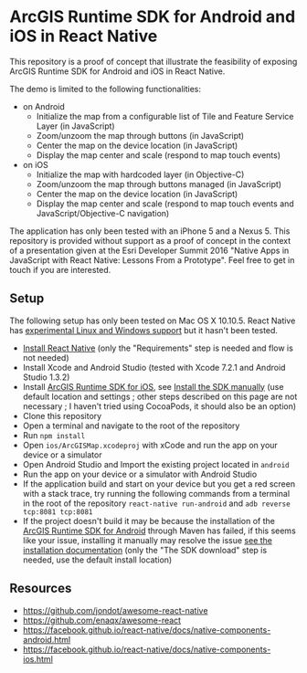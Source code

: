 # ArcGIS Runtime SDK for Android and iOS in React Native

This repository is a proof of concept that illustrate the feasibility of exposing ArcGIS Runtime SDK for Android and iOS in React Native. 

The demo is limited to the following functionalities:
- on Android
  - Initialize the map from a configurable list of Tile and Feature Service Layer (in JavaScript)
  - Zoom/unzoom the map through buttons (in JavaScript)
  - Center the map on the device location (in JavaScript)
  - Display the map center and scale (respond to map touch events)
- on iOS
  - Initialize the map with hardcoded layer (in Objective-C)
  - Zoom/unzoom the map through buttons managed (in JavaScript)
  - Center the map on the device location (in JavaScript)
  - Display the map center and scale (respond to map touch events and JavaScript/Objective-C navigation)

The application has only been tested with an iPhone 5 and a Nexus 5. This repository is provided without support as a proof of concept in the context of a presentation given at the Esri Developer Summit 2016 "Native Apps in JavaScript with React Native: Lessons From a Prototype". Feel free to get in touch if you are interested.

## Setup

The following setup has only been tested on Mac OS X 10.10.5. React Native has [experimental Linux and Windows support](https://facebook.github.io/react-native/docs/linux-windows-support.html) but it hasn't been tested.

- [Install React Native](https://facebook.github.io/react-native/docs/getting-started.html) (only the "Requirements" step is needed and flow is not needed)
- Install Xcode and Android Studio (tested with Xcode 7.2.1 and Android Studio 1.3.2)
- Install [ArcGIS Runtime SDK for iOS](https://developers.arcgis.com/ios/), see [Install the SDK manually](https://developers.arcgis.com/ios/objective-c/guide/install.htm#ESRI_SECTION1_D57435A2BEBC4D29AFA3A4CAA722506A) (use default location and settings ; other steps described on this page are not necessary ; I haven't tried using CocoaPods, it should also be an option)
- Clone this repository
- Open a terminal and navigate to the root of the repository
- Run `npm install`
- Open `ios/ArcGISMap.xcodeproj` with xCode and run the app on your device or a simulator
- Open Android Studio and Import the existing project located in `android` 
- Run the app on your device or a simulator with Android Studio
- If the application build and start on your device but you get a red screen with a stack trace, try running the following commands from a terminal in the root of the repository `react-native run-android` and `adb reverse tcp:8081 tcp:8081`
- If the project doesn't build it may be because the installation of the [ArcGIS Runtime SDK for Android](https://developers.arcgis.com/android/) through Maven has failed, if this seems like your issue, installing it manually may resolve the issue [see the installation documentation](https://developers.arcgis.com/android/guide/install-and-set-up.htm#ESRI_SECTION1_4108D3B809C54DD4A0BD37E6397EBFA8) (only the "The SDK download" step is needed, use the default install location)

## Resources
- https://github.com/jondot/awesome-react-native
- https://github.com/enaqx/awesome-react
- https://facebook.github.io/react-native/docs/native-components-android.html
- https://facebook.github.io/react-native/docs/native-components-ios.html
